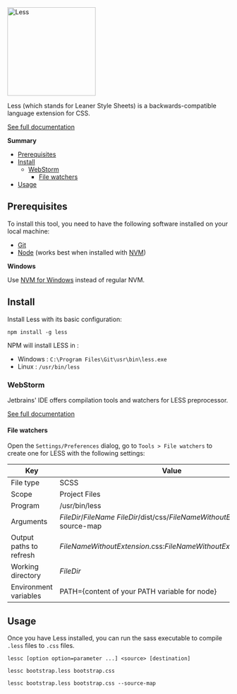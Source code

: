 <img width="200px" alt="Less" src="http://lesscss.org/public/img/less_logo.png" />

Less (which stands for Leaner Style Sheets) is a backwards-compatible language extension for CSS.

[See full documentation](http://lesscss.org/features/)

<!-- START doctoc generated TOC please keep comment here to allow auto update -->
<!-- DON'T EDIT THIS SECTION, INSTEAD RE-RUN doctoc TO UPDATE -->
**Summary**

- [Prerequisites](#prerequisites)
- [Install](#install)
  - [WebStorm](#webstorm)
    - [File watchers](#file-watchers)
- [Usage](#usage)

<!-- END doctoc generated TOC please keep comment here to allow auto update -->

## Prerequisites

To install this tool, you need to have the following software installed on your local machine:
- [Git](https://git-scm.com/)
- [Node](https://nodejs.org/) (works best when installed with [NVM](https://github.com/nvm-sh/nvm))

**Windows**

Use [NVM for Windows](https://github.com/coreybutler/nvm-windows) instead of regular NVM.

## Install

Install Less with its basic configuration:

``` shell script
npm install -g less
```

NPM will install LESS in :
 
 - Windows : `C:\Program Files\Git\usr\bin\less.exe`
 - Linux : `/usr/bin/less`

### WebStorm

Jetbrains' IDE offers compilation tools and watchers for LESS preprocessor.

[See full documentation](https://www.jetbrains.com/help/webstorm/transpiling-sass-less-and-scss-to-css.html#create_file_watcher)

#### File watchers

Open the `Settings/Preferences` dialog, go to `Tools > File watchers` to create one for LESS with the following settings:

| Key | Value |
| ------ | ------ |
| File type | SCSS |
| Scope | Project Files |
| Program | /usr/bin/less |
| Arguments | $FileDir$/$FileName$ $FileDir$/dist/css/$FileNameWithoutExtension$.css --source-map |
| Output paths to refresh | $FileNameWithoutExtension$.css:$FileNameWithoutExtension$.css.map |
| Working directory | $FileDir$ |
| Environment variables | PATH={content of your PATH variable for node} |
 

## Usage

Once you have Less installed, you can run the sass executable to compile `.less` files to `.css` files.

```shell script
lessc [option option=parameter ...] <source> [destination]
```

```shell script
lessc bootstrap.less bootstrap.css
```

```shell script
lessc bootstrap.less bootstrap.css --source-map
```

